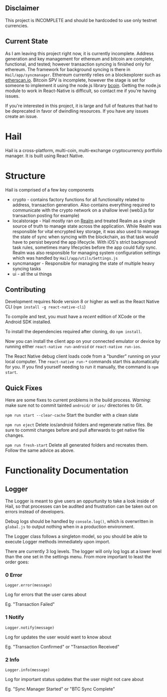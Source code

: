 ## Disclaimer

This project is INCOMPLETE and should be hardcoded to use only testnet currencies.

## Current State

As I am leaving this project right now, it is currently incomplete. Address generation and key management for ethereum and bitcoin are complete, functional, and tested; however transaction syncing is finished only for ethereum. The framework for background syncing is there in `Hail/app/syncmanager`. Ethereum currently relies on a blockexplorer such as [etherscan.io](https://etherscan.io/apis). Bitcoin SPV is incomplete, however the stage is set for someone to implement it using the node.js library [bcoin](http://bcoin.io/). Getting the node.js module to work in React-Native is difficult, so contact me if you're having issues.

If you're interested in this project, it is large and full of features that had to be deprecated in favor of dwindling resources. If you have any issues create an issue.

Hail
========

Hail is a cross-platform, multi-coin, multi-exchange cryptocurrency portfolio manager. It is built using React Native.

# Structure

Hail is comprised of a few key components
- crypto - contains factory functions for all functionality related to address, transaction generation. Also contains everything required to communicate with the crypto network on a shallow level (web3.js for transaction posting for example)
- localstorage - Hail mostly ran on [Realm](https://realm.io/docs/javascript/latest/) and treated Realm as a single source of truth to manage state across the application. While Realm was responsible for vital encrypted key storage, it was also used to manage the state of sync when syncing with the blockchain, as that task would have to persist beyond the app lifecycle. With iOS's strict background task rules, sometimes many lifecycles before the app could fully sync. Realm was also responsible for managing system configuration settings which was handled by `Hail/app/utils/Settings.js`
- syncmanager - Responsible for managing the state of multiple heavy syncing tasks
- ui - all the ui things

## Contributing

Development requires Node version 8 or higher as well as the React Native CLI (`npm install -g react-native-cli`)

To compile and test, you must have a *recent* edition of XCode or the Android SDK installed.

To install the dependencies required after cloning, do `npm install`.

Now you can install the client app on your connected emulator or device by running either `react-native run-android` or `react-native run-ios`.

The React Native debug client loads code from a "bundler" running on your local computer. The `react-native run-*` commands start this automatically for you. If you find yourself needing to run it manually, the command is `npm start`.

## Quick Fixes

Here are some fixes to current problems in the build process. *Warning*: make sure not to commit tainted `android/` or `ios/` directories to Git.

`npm run start --clear-cache`    Start the bundler with a clean slate

`npm run eject`                  Delete ios/android folders and regenerate native files. Be sure to commit changes before and pull afterwards to get native file changes.

`npm run fresh-start`            Delete all generated folders and recreates them. Follow the same advice as above.

# Functionality Documentation

## Logger

The Logger is meant to give users an oppurtunity to take a look inside of Hail, so that processes can be audited and frustration can be taken out on errors instead of developers.

Debug logs should be handled by `console.log()`, which is overwritten in `global.js` to output nothing when in a production environment.

The Logger class follows a singleton model, so you should be able to execute Logger methods immediately upon import.

There are currently 3 log levels. The logger will only log logs at a lower level than the one set in the settings menu. From more important to least the order goes:

### 0 Error

`Logger.error(message)`

Log for errors that the user cares about

Eg. "Transaction Failed"

### 1 Notify

`Logger.notify(message)`

Log for updates the user would want to know about

Eg. "Transaction Confirmed" or "Transaction Received"

### 2 Info

`Logger.info(message)`

Log for important status updates that the user might not care about

Eg. "Sync Manager Started" or "BTC Sync Complete"
